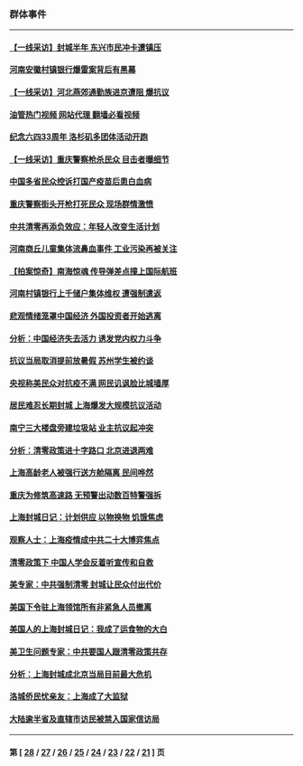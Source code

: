 ### 群体事件
---
#### [【一线采访】封城半年 东兴市民冲卡遭镇压](../../pages/ncid279/n13754277.md?06080845) 
#### [河南安徽村镇银行爆雷案背后有黑幕](../../pages/ncid279/n13754230.md?06080845) 
#### [【一线采访】河北燕郊通勤族进京遭阻 爆抗议](../../pages/ncid279/n13749999.md?06080845) 
#### [油管热门视频 网站代理 翻墙必看视频](http://209.222.30.114:81/youtube.html?06080845)
#### [纪念六四33周年 洛杉矶多团体活动开跑](../../pages/ncid279/n13749760.md?06080845) 
#### [【一线采访】重庆警察枪杀民众 目击者曝细节](../../pages/ncid279/n13749360.md?06080845) 
#### [中国多省民众控诉打国产疫苗后患白血病](../../pages/ncid279/n13748740.md?06080845) 
#### [重庆警察街头开枪打死民众 现场群情激愤](../../pages/ncid279/n13749070.md?06080845) 
#### [中共清零再添负效应：年轻人改变生活计划](../../pages/ncid279/n13748102.md?06080845) 
#### [河南商丘儿童集体流鼻血事件 工业污染再被关注](../../pages/ncid279/n13747065.md?06080845) 
#### [【拍案惊奇】南海惊魂 传导弹差点撞上国际航班](../../pages/ncid279/n13746784.md?06080845) 
#### [河南村镇银行上千储户集体维权 遭强制遣返](../../pages/ncid279/n13743906.md?06080845) 
#### [悲观情绪笼罩中国经济 外国投资者开始逃离](../../pages/ncid279/n13743825.md?06080845) 
#### [分析：中国经济失去活力 诱发党内权力斗争](../../pages/ncid279/n13740219.md?06080845) 
#### [抗议当局取消提前放暑假 苏州学生被约谈](../../pages/ncid279/n13738981.md?06080845) 
#### [央视称美民众对抗疫不满 网民讥讽脸比城墙厚](../../pages/ncid279/n13738685.md?06080845) 
#### [居民难忍长期封城 上海爆发大规模抗议活动](../../pages/ncid279/n13724894.md?06080845) 
#### [南宁三大楼盘旁建垃圾站 业主抗议起冲突](../../pages/ncid279/n13723244.md?06080845) 
#### [分析：清零政策进十字路口 北京进退两难](../../pages/ncid279/n13722760.md?06080845) 
#### [上海高龄老人被强行送方舱隔离 民间哗然](../../pages/ncid279/n13717318.md?06080845) 
#### [重庆为修筑高速路 无预警出动数百特警强拆](../../pages/ncid279/n13716893.md?06080845) 
#### [上海封城日记：计划供应 以物换物 饥饿焦虑](../../pages/ncid279/n13715646.md?06080845) 
#### [观察人士：上海疫情成中共二十大博弈焦点](../../pages/ncid279/n13713349.md?06080845) 
#### [清零政策下 中国人学会反着听宣传和自救](../../pages/ncid279/n13711002.md?06080845) 
#### [美专家：中共强制清零 封城让民众付出代价](../../pages/ncid279/n13709482.md?06080845) 
#### [美国下令驻上海领馆所有非紧急人员撤离](../../pages/ncid279/n13709373.md?06080845) 
#### [美国人的上海封城日记：我成了运食物的大白](../../pages/ncid279/n13707573.md?06080845) 
#### [美卫生问题专家：中共要国人跟清零政策共存](../../pages/ncid279/n13705925.md?06080845) 
#### [分析：上海封城成北京当局目前最大危机](../../pages/ncid279/n13702771.md?06080845) 
#### [洛城侨民忧亲友：上海成了大监狱](../../pages/ncid279/n13693937.md?06080845) 
#### [大陆逾半省及直辖市访民被禁入国家信访局](../../pages/ncid279/n13689201.md?06080845) 

---
#### 第 [ [28](./28.md?06080845) / [27](./27.md?06080845) / [26](./26.md?06080845) / [25](./25.md?06080845) / [24](./24.md?06080845) / [23](./23.md?06080845) / [22](./22.md?06080845) / [21](./21.md?06080845) ] 页

